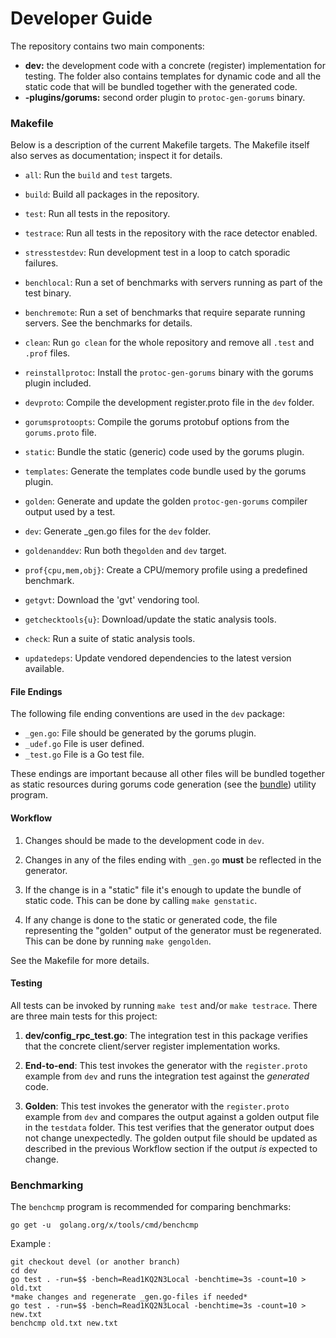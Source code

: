 # Developer Guide

The repository contains two main components:

- **dev:** the development code with a concrete (register) implementation for
  testing. The folder also contains templates for dynamic code and all the
  static code that will be bundled together with the generated code.
- **-plugins/gorums:** second order plugin to ```protoc-gen-gorums```
  binary.

### Makefile

Below is a description of the current Makefile targets.
The Makefile itself also serves as documentation; inspect it for details.

* `all`: Run the `build` and `test` targets.

* `build`: Build all packages in the repository.

* `test`: Run all tests in the repository.

* `testrace`: Run all tests in the repository with the race detector enabled.

* `stresstestdev`: Run development test in a loop to catch sporadic failures.

* `benchlocal`: Run a set of benchmarks with servers running as part of the test binary.

* `benchremote`: Run a set of benchmarks that require separate running servers. See the benchmarks for details.

* `clean`: Run `go clean` for the whole repository and remove all `.test` and `.prof` files.

* `reinstallprotoc`: Install the `protoc-gen-gorums` binary with the gorums plugin included.

* `devproto`: Compile the development register.proto file in the `dev` folder.

* `gorumsprotoopts`: Compile the gorums protobuf options from the `gorums.proto` file.

* `static`: Bundle the static (generic) code used by the gorums plugin.

* `templates`: Generate the templates code bundle used by the gorums plugin.

* `golden`: Generate and update the golden `protoc-gen-gorums` compiler output used by a test.

* `dev`: Generate _gen.go files for the `dev` folder.

* `goldenanddev`: Run both the`golden` and `dev` target.

* `prof{cpu,mem,obj}`: Create a CPU/memory profile using a predefined benchmark.

* `getgvt`: Download the 'gvt' vendoring tool.

* `getchecktools{u}`: Download/update the static analysis tools.

* `check`: Run a suite of static analysis tools.

* `updatedeps`: Update vendored dependencies to the latest version available.

#### File Endings

The following file ending conventions are used in the ```dev``` package:

* ```_gen.go```: File should be generated by the gorums plugin.
* ```_udef.go``` File is user defined.
* ```_test.go``` File is a Go test file.

These endings are important because all other files will be bundled together as
static resources during gorums code generation (see the
[bundle](https://github.com/relab/gorums/tree/master/cmd/bundle)) utility
program.

#### Workflow

1. Changes should be made to the development code in ```dev```.

2. Changes in any of the files ending with ```_gen.go``` **must** be reflected
   in the generator.

3. If the change is in a "static" file it's enough to update the bundle of
   static code. This can be done by calling ```make genstatic```. 

4. If any change is done to the static or generated code, the file representing
   the "golden" output of the generator must be regenerated. This can be done
   by running ```make gengolden```. 

See the Makefile for more details.

#### Testing

All tests can be invoked by running ```make test``` and/or ```make testrace```.
There are three main tests for this project:

1. **dev/config_rpc_test.go**: The integration test in this package
   verifies that the concrete client/server register implementation works.

2. **End-to-end**: This test invokes the generator with the ```register.proto```
   example from ```dev``` and runs the integration test against the
   *generated* code.

3. **Golden**: This test invokes the generator with the ```register.proto```
   example from ```dev``` and compares the output against a golden output
   file in the ```testdata``` folder. This test verifies that the generator
   output does not change unexpectedly.  The golden output file should be
   updated as described in the previous Workflow section if the output *is*
   expected to change.

### Benchmarking

The ```benchcmp``` program is recommended for comparing benchmarks:

```
go get -u  golang.org/x/tools/cmd/benchcmp
```

Example :

```shell
git checkout devel (or another branch)
cd dev
go test . -run=$$ -bench=Read1KQ2N3Local -benchtime=3s -count=10 > old.txt
*make changes and regenerate _gen.go-files if needed*
go test . -run=$$ -bench=Read1KQ2N3Local -benchtime=3s -count=10 > new.txt
benchcmp old.txt new.txt
```
